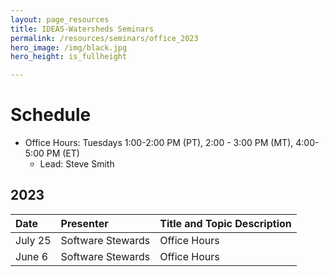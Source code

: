 ```yaml
---
layout: page_resources
title: IDEAS-Watersheds Seminars
permalink: /resources/seminars/office_2023
hero_image: /img/black.jpg
hero_height: is_fullheight

---
```


# Schedule
* Office Hours: Tuesdays 1:00-2:00 PM (PT), 2:00 - 3:00 PM (MT), 4:00-5:00 PM (ET)
  - Lead:  Steve Smith

## 2023

| Date        |  Presenter                             | Title and Topic Description                    |
|:------------|:---------------------------------------|:-----------------------------------------------|
| July 25 | Software Stewards | Office Hours |
| June 6 | Software Stewards | Office Hours |